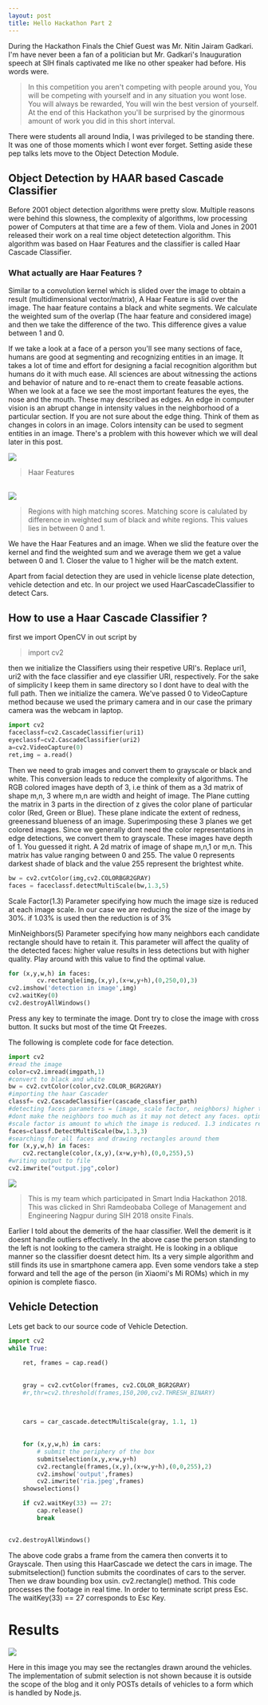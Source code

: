 ```yaml
---
layout: post
title: Hello Hackathon Part 2
---
```


During the Hackathon Finals the Chief Guest was Mr. Nitin Jairam Gadkari. I'm have never been a fan of a politician but Mr. Gadkari's Inauguration speech
at SIH finals captivated me like no other speaker had before. His words were.

> In this competition you aren't competing with people around you, You will be competing with yourself and in any situation you wont lose. You will always be rewarded, You will win the best version of yourself. At the end of this Hackathon you'll be surprised by the ginormous amount of work you did in this short interval. 

There were students all around India, I was privileged to be standing there. It was one of those moments which I wont ever forget. Setting aside these pep talks lets move to the Object Detection Module.

## Object Detection by HAAR based Cascade Classifier

Before 2001 object detection algorithms were pretty slow. Multiple reasons were behind this slowness, the complexity of algorithms, low processing power of Computers at that time are a few of them.
Viola and Jones in 2001 released their work on a real time object detetection algorithm. This algorithm was based on Haar Features and the classifier is called Haar Cascade Classifier.

### What actually are Haar Features ?

Similar to a convolution kernel which is slided over the image to obtain a result (multidimensional vector/matrix), A Haar Feature is slid over the image. The haar feature contains a black
and white segments. We calculate the weighted sum of the overlap (The haar feature and considered image) and then we take the difference of the two. This difference gives a value between 1 and 0.

If we take a look at a face of a person you'll see many sections of face, humans are good at segmenting and recognizing entities in an image. It takes a lot of time and effort for designing a facial recognition algorithm but humans do it with much ease. All sciences are about witnessing the actions and behavior of nature and to re-enact them to create feasable actions. When we look at a face we see the most important features the eyes, the nose and the mouth. These may described as edges. An edge in computer vision is an abrupt change in  intensity values in the neighborhood of a particular section. If you are not sure about the edge thing. Think of them as changes in colors in an image. Colors intensity can be used to segment entities in an image. There's a problem with this however which we will deal later in this post.

<img src="https://iamfiasco.github.io/images/sih2018-2/haar_cascade.png">

> Haar Features

<br>

<img src="https://iamfiasco.github.io/images/sih2018-2/6088364490_37bdbf776b.jpg">

> Regions with high matching scores. Matching score is calulated by difference in weighted sum of black and white regions. This values lies in between 0 and 1.


We have the Haar Features and an image. When we slid the feature over the kernel and find the weighted sum and we average them we get a value between 0 and 1. Closer the value to 1 higher will
be the match extent. 




Apart from facial detection they are used in vehicle license plate detection, vehicle detection and etc. In our project we used HaarCascadeClassifier to detect Cars. 

## How to use a Haar Cascade Classifier ?

first we import OpenCV in out script by

> import cv2

then we initialize the Classifiers using their respetive URI's. Replace uri1, uri2 with
the face classifier and eye classifier URI, respectively. For the sake of simplicity I
keep them in same directory so I dont have to deal with the full path.
Then we initialize the camera. We've passed 0 to VideoCapture method because we used the
primary camera and in our case the primary camera was the webcam in laptop.

```python
import cv2
faceclassf=cv2.CascadeClassifier(uri1)
eyeclassf=cv2.CascadeClassifier(uri2)
a=cv2.VideoCapture(0)
ret,img = a.read()
```

Then we need to grab images and convert them to grayscale or black and white. This conversion leads to reduce the complexity of algorithms. The RGB colored images have depth of 3, i.e think of them as a 3d matrix of shape m,n, 3 where m,n are width and height of image. The Plane cutting the matrix in 3 parts in the direction of z gives the color plane of particular color (Red, Green or Blue). These plane indicate the extent of redness, greenessand blueness of an image. Superimposing these 3 planes we get colored images. Since we generally dont need the color  representations in edge detections, we convert them to grayscale. These images have depth of 1. You guessed it right. A 2d matrix of image of shape m,n,1  or m,n. This matrix has value ranging between 0 and 255. The value 0 represents darkest shade of black and the value 255 represent the brightest white.

```python
bw = cv2.cvtColor(img,cv2.COLORBGR2GRAY)
faces = faceclassf.detectMultiScale(bw,1.3,5)
```

Scale Factor(1.3)
Parameter specifying how much the image size is reduced at each image scale. In our case we are reducing the size of the image by 30%. 
if 1.03% is used then the reduction is of 3%

MinNeighbors(5)
Parameter specifying how many neighbors each candidate rectangle should have to retain it. This parameter will affect the quality of the detected faces: higher value results in less detections but with higher quality. 
Play around with this value to find the optimal value.

```python
for (x,y,w,h) in faces:
        cv.rectangle(img,(x,y),(x+w,y+h),(0,250,0),3)
cv2.imshow('detection in image',img)
cv2.waitKey(0)
cv2.destroyAllWindows()
```

Press any key to terminate the image. Dont try to close the image with cross button. It sucks
but most of the time Qt Freezes.

The following is complete code for face detection.

```python
import cv2
#read the image
color=cv2.imread(imgpath,1)
#convert to black and white
bw = cv2.cvtColor(color,cv2.COLOR_BGR2GRAY)
#importing the haar Cascader
classf= cv2.CascadeClassifier(cascade_classfier_path)
#detecting faces parameters = (image, scale factor, neighbors) higher the neighbors lower will be errors.
#dont make the neighbors too much as it may not detect any faces. optimum value = 3-6.
#scale factor is amount to which the image is reduced. 1.3 indicates reduction in size by 30%
faces=classf.DetectMultiScale(bw,1.3,3)
#searching for all faces and drawing rectangles around them
for (x,y,w,h) in faces:
    cv2.rectangle(color,(x,y),(x+w,y+h),(0,0,255),5)
#writing output to file
cv2.imwrite("output.jpg",color)
```

<img src="https://iamfiasco.github.io/images/sih2018-2/output.jpg">

> This is my team which participated in Smart India Hackathon 2018. This was clicked in Shri Ramdeobaba College of Management and Engineering Nagpur during SIH 2018 onsite Finals.

Earlier I told about the demerits of the haar classifier. Well the demerit is it doesnt handle outliers effectively. In the above case the person standing to the left is not looking to the camera straight. He is looking in a oblique manner so the classifier doesnt detect him. Its a very simple algorithm and still finds its use in smartphone camera app. Even some vendors take a step forward
and tell the age of the person (in Xiaomi's Mi ROMs) which in my opinion is complete fiasco. 



## Vehicle Detection

Lets get back to our source code of Vehicle Detection.

```python
import cv2
while True:
    
    ret, frames = cap.read()
     
    
    gray = cv2.cvtColor(frames, cv2.COLOR_BGR2GRAY)
    #r,thr=cv2.threshold(frames,150,200,cv2.THRESH_BINARY)

 
    
    cars = car_cascade.detectMultiScale(gray, 1.1, 1)
     
    
    for (x,y,w,h) in cars:
        # submit the periphery of the box
    	submitselection(x,y,x+w,y+h)
    	cv2.rectangle(frames,(x,y),(x+w,y+h),(0,0,255),2)
    	cv2.imshow('output',frames)
    	cv2.imwrite('ria.jpeg',frames)
    showselections()

    if cv2.waitKey(33) == 27:
        cap.release()
        break
        

cv2.destroyAllWindows()

```

The above code grabs a frame from the camera then converts it to Grayscale. Then using this HaarCascade we detect the cars in image. The submitselection() function submits the coordinates of cars to the server. Then we draw bounding box usin. cv2.rectangle() method. This code processes the footage in real time. In order to terminate script press Esc. The waitKey(33) == 27 corresponds to Esc Key. 

# Results

<img src="https://iamfiasco.github.io/images/sih2018-2/detect.png">

Here in this image you may see the rectangles drawn around the vehicles. The implementation of submit selection is not shown because it is outside the scope of the blog and it only POSTs details of vehicles to a form which is handled by Node.js.
